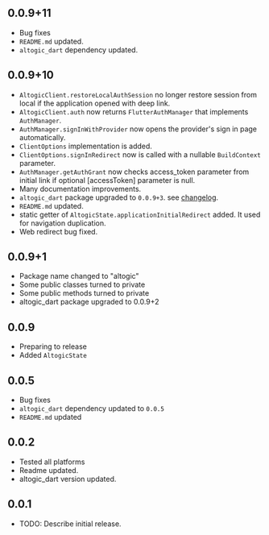 ## 0.0.9+11

- Bug fixes
- ``README.md`` updated.
- ``altogic_dart`` dependency updated.

## 0.0.9+10

- ``AltogicClient.restoreLocalAuthSession`` no longer restore session from local if the application opened with deep link.
- `AltogicClient.auth` now returns ``FlutterAuthManager`` that implements `AuthManager`.
- ``AuthManager.signInWithProvider`` now opens the provider's sign in page automatically.
- ``ClientOptions`` implementation is added.
- ``ClientOptions.signInRedirect`` now is called with a nullable `BuildContext` parameter.
- ``AuthManager.getAuthGrant`` now checks access_token parameter from initial link if optional [accessToken] parameter is null.
- Many documentation improvements.
- ``altogic_dart`` package upgraded to ``0.0.9+3``. see [changelog](https://pub.dev/packages/altogic_dart/changelog).
- ``README.md`` updated.
- static getter of ``AltogicState.applicationInitialRedirect`` added. It used for navigation duplication.
- Web redirect bug fixed.

## 0.0.9+1

- Package name changed to "altogic"
- Some public classes turned to private
- Some public methods turned to private
- altogic_dart package upgraded to 0.0.9+2


## 0.0.9

- Preparing to release
- Added `AltogicState`

## 0.0.5

- Bug fixes
- ``altogic_dart`` dependency updated to ``0.0.5``
- ``README.md`` updated


## 0.0.2

- Tested all platforms
- Readme updated.
- altogic_dart version updated.


## 0.0.1

* TODO: Describe initial release.
